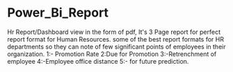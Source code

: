 # Power_Bi_Report
Hr Report/Dashboard view in the form of pdf, It's 3 Page report for perfect report format for Human Resources.
some of the best report formats for HR departments so they can note of few significant points of employees in their organization.
1:- Promotion Rate
2:Due for Promotion 
3:-Retrenchment of employee
4:-Employee office distance 
5:- for future prediction.
